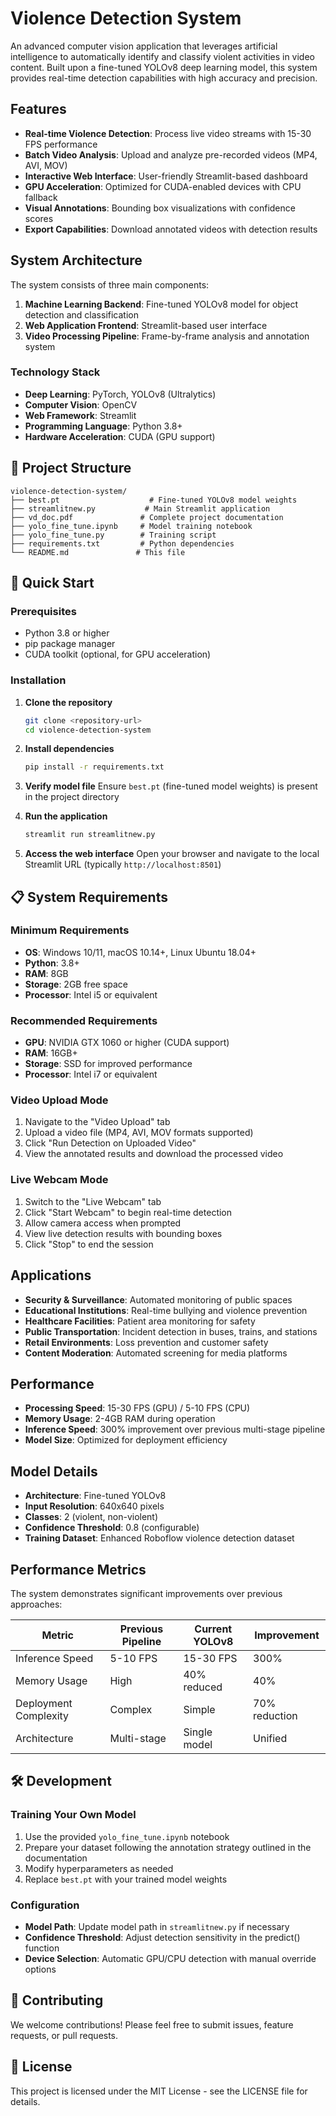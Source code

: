 # Violence Detection System

An advanced computer vision application that leverages artificial intelligence to automatically identify and classify violent activities in video content. Built upon a fine-tuned YOLOv8 deep learning model, this system provides real-time detection capabilities with high accuracy and precision.

## Features

- **Real-time Violence Detection**: Process live video streams with 15-30 FPS performance
- **Batch Video Analysis**: Upload and analyze pre-recorded videos (MP4, AVI, MOV)
- **Interactive Web Interface**: User-friendly Streamlit-based dashboard
- **GPU Acceleration**: Optimized for CUDA-enabled devices with CPU fallback
- **Visual Annotations**: Bounding box visualizations with confidence scores
- **Export Capabilities**: Download annotated videos with detection results

## System Architecture

The system consists of three main components:

1. **Machine Learning Backend**: Fine-tuned YOLOv8 model for object detection and classification
2. **Web Application Frontend**: Streamlit-based user interface
3. **Video Processing Pipeline**: Frame-by-frame analysis and annotation system

### Technology Stack

- **Deep Learning**: PyTorch, YOLOv8 (Ultralytics)
- **Computer Vision**: OpenCV
- **Web Framework**: Streamlit
- **Programming Language**: Python 3.8+
- **Hardware Acceleration**: CUDA (GPU support)

## 📁 Project Structure

```
violence-detection-system/
├── best.pt                    # Fine-tuned YOLOv8 model weights
├── streamlitnew.py           # Main Streamlit application
├── vd_doc.pdf               # Complete project documentation
├── yolo_fine_tune.ipynb     # Model training notebook
├── yolo_fine_tune.py        # Training script
├── requirements.txt         # Python dependencies
└── README.md               # This file
```

## 🚀 Quick Start

### Prerequisites

- Python 3.8 or higher
- pip package manager
- CUDA toolkit (optional, for GPU acceleration)

### Installation

1. **Clone the repository**
   ```bash
   git clone <repository-url>
   cd violence-detection-system
   ```

2. **Install dependencies**
   ```bash
   pip install -r requirements.txt
   ```

3. **Verify model file**
   Ensure `best.pt` (fine-tuned model weights) is present in the project directory

4. **Run the application**
   ```bash
   streamlit run streamlitnew.py
   ```

5. **Access the web interface**
   Open your browser and navigate to the local Streamlit URL (typically `http://localhost:8501`)

## 📋 System Requirements

### Minimum Requirements
- **OS**: Windows 10/11, macOS 10.14+, Linux Ubuntu 18.04+
- **Python**: 3.8+
- **RAM**: 8GB
- **Storage**: 2GB free space
- **Processor**: Intel i5 or equivalent

### Recommended Requirements
- **GPU**: NVIDIA GTX 1060 or higher (CUDA support)
- **RAM**: 16GB+
- **Storage**: SSD for improved performance
- **Processor**: Intel i7 or equivalent

### Video Upload Mode

1. Navigate to the "Video Upload" tab
2. Upload a video file (MP4, AVI, MOV formats supported)
3. Click "Run Detection on Uploaded Video"
4. View the annotated results and download the processed video

### Live Webcam Mode

1. Switch to the "Live Webcam" tab
2. Click "Start Webcam" to begin real-time detection
3. Allow camera access when prompted
4. View live detection results with bounding boxes
5. Click "Stop" to end the session

##  Applications

- **Security & Surveillance**: Automated monitoring of public spaces
- **Educational Institutions**: Real-time bullying and violence prevention
- **Healthcare Facilities**: Patient area monitoring for safety
- **Public Transportation**: Incident detection in buses, trains, and stations
- **Retail Environments**: Loss prevention and customer safety
- **Content Moderation**: Automated screening for media platforms

##  Performance

- **Processing Speed**: 15-30 FPS (GPU) / 5-10 FPS (CPU)
- **Memory Usage**: 2-4GB RAM during operation
- **Inference Speed**: 300% improvement over previous multi-stage pipeline
- **Model Size**: Optimized for deployment efficiency

##  Model Details

- **Architecture**: Fine-tuned YOLOv8
- **Input Resolution**: 640x640 pixels
- **Classes**: 2 (violent, non-violent)
- **Confidence Threshold**: 0.8 (configurable)
- **Training Dataset**: Enhanced Roboflow violence detection dataset

##  Performance Metrics

The system demonstrates significant improvements over previous approaches:

| Metric | Previous Pipeline | Current YOLOv8 | Improvement |
|--------|------------------|----------------|-------------|
| Inference Speed | 5-10 FPS | 15-30 FPS | 300% |
| Memory Usage | High | 40% reduced | 40% |
| Deployment Complexity | Complex | Simple | 70% reduction |
| Architecture | Multi-stage | Single model | Unified |

## 🛠️ Development

### Training Your Own Model

1. Use the provided `yolo_fine_tune.ipynb` notebook
2. Prepare your dataset following the annotation strategy outlined in the documentation
3. Modify hyperparameters as needed
4. Replace `best.pt` with your trained model weights

### Configuration

- **Model Path**: Update model path in `streamlitnew.py` if necessary
- **Confidence Threshold**: Adjust detection sensitivity in the predict() function
- **Device Selection**: Automatic GPU/CPU detection with manual override options

## 🤝 Contributing

We welcome contributions! Please feel free to submit issues, feature requests, or pull requests.

## 📜 License

This project is licensed under the MIT License - see the LICENSE file for details.

